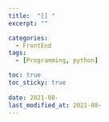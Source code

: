 ```yaml
---
title:  "[] "
excerpt: ""

categories:
  - FrontEnd
tags:
  - [Programming, python]

toc: true
toc_sticky: true
 
date: 2021-08-
last_modified_at: 2021-08-
---
```

```
```

```
```

```
```

```
```